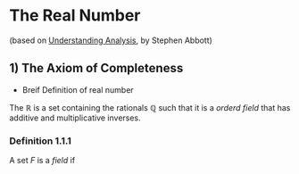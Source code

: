 # The Real Number
(based on [Understanding Analysis](https://link.springer.com/book/10.1007/978-1-4939-2712-8), by Stephen Abbott)
## 1) The Axiom of Completeness 

* Breif Definition of real number

The $\mathbb{R}$ is a set containing the rationals $\mathbb{Q}$ such that it is a *orderd field* that has additive and multiplicative inverses. 

### Definition 1.1.1
A set $F$ is a *field* if
